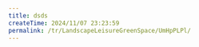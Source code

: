 ```yaml
---
title: dsds
createTime: 2024/11/07 23:23:59
permalink: /tr/LandscapeLeisureGreenSpace/UmHpPLPl/
---
```

